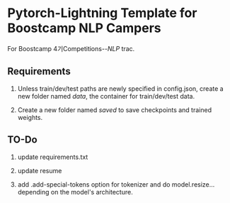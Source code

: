 # Pytorch-Lightning Template for Boostcamp NLP Campers

For Boostcamp 4기Competitions--*NLP* trac.

## Requirements

1. Unless train/dev/test paths are newly specified in config.json, create a new folder named *data*, the container for train/dev/test data.   

2. Create a new folder named *saved* to save checkpoints and trained weights. 

## TO-Do

1. update requirements.txt

2. update resume

3. add .add-special-tokens option for tokenizer and do model.resize... depending on the model's architecture.
